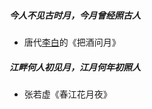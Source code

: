 ##### 今人不见古时月，今月曾经照古人

* 唐代[李白](https://so.gushiwen.org/authorv_b90660e3e492.aspx)的《把酒问月》

##### 江畔何人初见月，江月何年初照人

* 张若虚《春江花月夜》